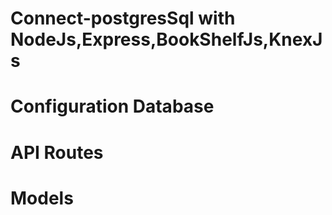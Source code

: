 # Connect-postgresSql with NodeJs,Express,BookShelfJs,KnexJs
# Configuration Database
# API Routes
# Models
